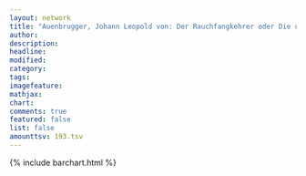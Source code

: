 ```yaml
---
layout: network
title: "Auenbrugger, Johann Leopold von: Der Rauchfangkehrer oder Die unentbehrlichen Verräther ihrer Herrschaften aus Eigennutz (1781)"
author:
description:
headline:
modified:
category:
tags:
imagefeature: 
mathjax: 
chart: 
comments: true
featured: false
list: false
amounttsv: 193.tsv
---
```

{% include barchart.html %}
